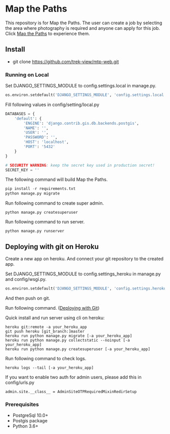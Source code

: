 # Map the Paths
This repository is for Map the Paths. 
The user can create a job by selecting the area where photography is required and anyone can apply for this job.
Click [Map the Paths](https://map-the-paths.herokuapp.com/) to experience them.


## Install

- git clone https://github.com/trek-view/mtp-web.git


### Running on Local

Set DJANGO_SETTINGS_MODULE to config.settings.local in manage.py.
``` python
os.environ.setdefault('DJANGO_SETTINGS_MODULE', 'config.settings.local')
```

Fill following values in config/setting/local.py
``` python
DATABASES = {
    'default': {
        'ENGINE': 'django.contrib.gis.db.backends.postgis',
        'NAME': '',
        'USER': '',
        'PASSWORD': '',
        'HOST': 'localhost',
        'PORT': '5432'
    }
}

# SECURITY WARNING: keep the secret key used in production secret!
SECRET_KEY = ''

```

The following command will build Map the Paths.

``` python
pip install -r requirements.txt
python manage.py migrate
```

Run following command to create super admin.
```
python manage.py createsuperuser
```
Run following command to run server.
```
python manage.py runserver
```


## Deploying with git on Heroku

Create a new app on heroku.
And connect your git repository to the created app.

Set DJANGO_SETTINGS_MODULE to config.settings_heroku in manage.py and config/wsgi.py.
``` python
os.environ.setdefault('DJANGO_SETTINGS_MODULE', 'config.settings.heroku')
```

And then push on git.

Run following command. ([Deploying with Git](https://devcenter.heroku.com/articles/git))

Quick install and run server using cli on heroku:
```
heroku git:remote -a your_heroku_app
git push heroku [git_branch:]master
heroku run python manage.py migrate [-a your_heroku_app]
heroku run python manage.py collectstatic --noinput [-a your_heroku_app]
heroku run python manage.py createsuperuser [-a your_heroku_app]
```

Run following command to check logs.
```
heroku logs --tail [-a your_heroku_app]
```

If you want to enable two auth for admin users, please add this in config/urls.py
```
admin.site.__class__ = AdminSiteOTPRequiredMixinRedirSetup
```

### Prerequisites

- PostgreSql 10.0+
- Postgis package
- Python 3.6+
